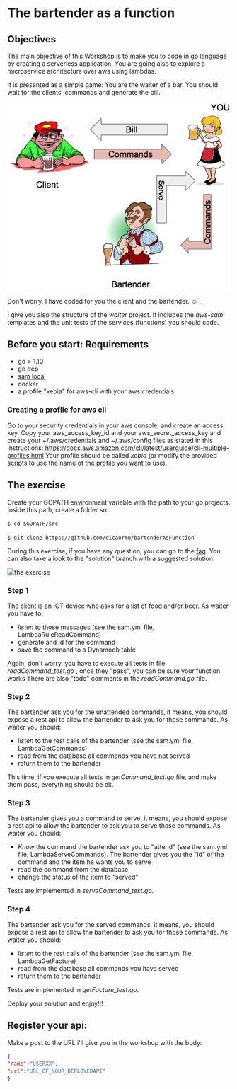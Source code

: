 # The bartender as a function

## Objectives

The main objective of this Workshop is to make you to code in go language by creating a serverless application.
You are going also to explore a microservice architecture over aws using lambdas.

It is presented as a simple game: You are the waiter of a bar. You should wait for the clients' commands and generate the bill.

![the bartender](https://github.com/dicaormu/bartenderAsFunction/blob/solution/bartenderHL.png "The bartender")


Don't worry, I have coded for you the client and the bartender. :relaxed: .

I give you also the structure of the *waiter* project. It includes the *aws-sam* templates and the unit tests of the services (functions) you should code. 

## Before you start: Requirements

* go > 1.10 
* go dep
* [sam local](https://github.com/awslabs/aws-sam-cli)
* docker
* a profile "xebia" for aws-cli with your aws credentials

### Creating a profile for aws cli

Go to your security credentials in your aws console, and create an access key. Copy your aws_access_key_id
and your aws_secret_access_key  and  create your ~/.aws/credentials and  ~/.aws/config files as stated in this instructions: https://docs.aws.amazon.com/cli/latest/userguide/cli-multiple-profiles.html
Your profile should be called *xebia* (or modify the provided scripts to use the name of the profile you want to use).

## The exercise 

Create your GOPATH environment variable with the path to your go projects.
Inside this path, create a folder src.

```
$ cd $GOPATH/src

$ git clone https://github.com/dicaormu/bartenderAsFunction
```

During this exercise, if you have any question, you can go to the [faq](FAQ.md).
You can also take a look to the "solution" branch with a suggested solution.

![the exercise](https://docs.google.com/drawings/d/e/2PACX-1vQo9d9tz8Mm0s_NxGLRni0yA6V7r6YDlaJtOHQLblMqXi9jWjkIfv-v8L0eHsnF_XSIbTK2Yg7tecY0/pub?w=480&h=360)

### Step 1
The client is an IOT device who asks for a list of food and/or beer.
As waiter you have to:  
* *listen* to those messages (see the sam.yml file, LambdaRuleReadCommand)
* generate and id for the command
* save the command to a Dynamodb table

Again, don't worry, you have to execute all tests in file *readCommand_test.go* , once they "pass", you can be sure your function works
There are also "todo" comments in the *readCommand.go* file.

### Step 2
The bartender ask you for the unattended commands, it means, you should expose a rest api to allow the bartender to ask you for those commands.
As waiter you should:
* *listen* to the rest calls of the bartender (see the sam.yml file, LambdaGetCommands)
* read from the database all commands you have not served
* return them to the bartender

This time, if you execute all tests in *getCommand_test.go* file, and make them pass, everything should be ok.

### Step 3
The bartender gives you a command to serve, it means, you should expose a rest api to allow the bartender to ask you to serve those commands.
As waiter you should:
* *Know* the command the bartender ask you to "attend" (see the sam.yml file, LambdaServeCommands). The bartender gives you the "id" of the command and the item he wants you to serve
* read the command from the database
* change the status of the item to "served" 

Tests are implemented in *serveCommand_test.go*.

### Step 4
The bartender ask you for the served commands, it means, you should expose a rest api to allow the bartender to ask you for those commands.
As waiter you should:
* *listen* to the rest calls of the bartender (see the sam.yml file, LambdaGetFacture)
* read from the database all commands you have served
* return them to the bartender

Tests are implemented in *getFacture_test.go*.

Deploy your solution and enjoy!!!

## Register your api:
Make a post to the URL i'll give you in the workshop with the body:

```json
{ 
"name":"USERXX",
"url":"URL_OF_YOUR_DEPLOYEDAPI"
}
```